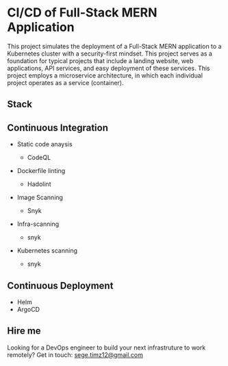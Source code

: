 ﻿CI/CD of Full-Stack MERN Application
=======================

This project simulates the deployment of a Full-Stack MERN application to a Kubernetes cluster with a security-first mindset. This project serves as a foundation for typical projects that include a landing website, web applications, API services, and easy deployment of these services. This project employs a microservice architecture, in which each individual project operates as a service (container). 

## Stack

## Continuous Integration 

- Static code anaysis 
    - CodeQL

- Dockerfile linting 
    - Hadolint

- Image Scanning
    - Snyk

- Infra-scanning
    - snyk
- Kubernetes scanning
     - snyk       


## Continuous Deployment 

- Helm 
- ArgoCD


## Hire me
Looking for a DevOps engineer to build your next infrastruture to work remotely? Get in touch: [sege.timz12@gmail.com](mailto:sege.timz12@gmail.com)
